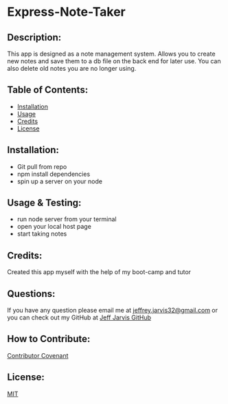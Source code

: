 # Express-Note-Taker

## Description:
This app is designed as a note management system. Allows you to create new notes and save them to a db file on the back end for later use. You can also delete old notes you are no longer using.

## Table of Contents:

- [Installation](#installation)
- [Usage](#usage)
- [Credits](#credits)
- [License](#license)

## Installation:
* Git pull from repo 
* npm install dependencies
* spin up a server on your node

## Usage & Testing:
* run node server from your terminal
* open your local host page 
* start taking notes

<!--- Don't forget to add your Screenshots! --->

## Credits:
Created this app myself with the help of my boot-camp and tutor

## Questions:
If you have any question please email me at jeffrey.jarvis32@gmail.com or you can check out my GitHub at [Jeff Jarvis GitHub](https://github.com/ItzHefe)

## How to Contribute:
<!--- Replace contributions to your own if you like --->
[Contributor Covenant](https://contributor-covenant.org/)

## License:
[MIT](https://choosealicense.com/licenses/mit/)